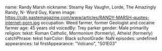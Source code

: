 name: Randy Marsh
nickname: Steamy Ray Vaughn, Lorde, The Amazingly Randy, N- Word Guy, Karen
image: https://cdn.pastemagazine.com/www/articles/RANDY-MARSH-quotes-internet-porn.jpg
occupation: Weed farmer, former Geologist and cocaine farmer
age: 45 years old
voicedBy: Trey parker
gender: Male primarilly
religion: tekst: Roman Catholic, Mormonism (formerly), Atheist (formerly)
catchPhrase: tekst
hairColor: Black
schoolGrade: NaN
episodes: undefined
appearances: tal
firstAppearance: "Volcano", "S01E03”